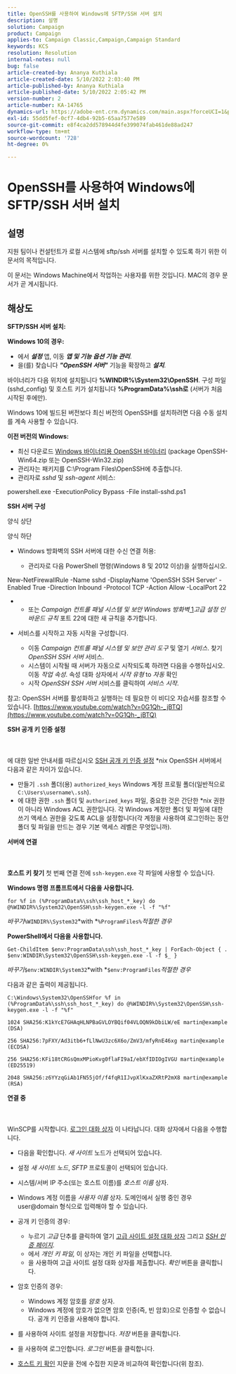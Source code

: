 ```yaml
---
title: OpenSSH를 사용하여 Windows에 SFTP/SSH 서버 설치
description: 설명
solution: Campaign
product: Campaign
applies-to: Campaign Classic,Campaign,Campaign Standard
keywords: KCS
resolution: Resolution
internal-notes: null
bug: false
article-created-by: Ananya Kuthiala
article-created-date: 5/10/2022 2:03:40 PM
article-published-by: Ananya Kuthiala
article-published-date: 5/10/2022 2:05:42 PM
version-number: 2
article-number: KA-14765
dynamics-url: https://adobe-ent.crm.dynamics.com/main.aspx?forceUCI=1&pagetype=entityrecord&etn=knowledgearticle&id=f3e81ffc-69d0-ec11-a7b5-0022480a8e40
exl-id: 55dd5fef-0cf7-4db4-92b5-65aa7577e589
source-git-commit: e8f4ca2dd578944d4fe399074fab461de88ad247
workflow-type: tm+mt
source-wordcount: '728'
ht-degree: 0%

---
```


# OpenSSH를 사용하여 Windows에 SFTP/SSH 서버 설치

## 설명


지원 팀이나 컨설턴트가 로컬 시스템에 sftp/ssh 서버를 설치할 수 있도록 하기 위한 이 문서의 목적입니다.

이 문서는 Windows Machine에서 작업하는 사용자를 위한 것입니다. MAC의 경우 문서가 곧 게시됩니다.


## 해상도


<b>SFTP/SSH 서버 설치:</b>

<b>Windows 10의 경우:</b>

- 에서 <b>*설정</b>* 앱, 이동 <b>*앱 및 기능 옵션 기능 관리</b>*.
- 을(를) 찾습니다 <b>*&quot;OpenSSH 서버&quot;</b>* 기능을 확장하고 <b>*설치</b>*.


바이너리가 다음 위치에 설치됩니다 <b>%WINDIR%\System32\OpenSSH</b>. 구성 파일(sshd_config) 및 호스트 키가 설치됩니다 <b>%ProgramData%\ssh로</b> (서버가 처음 시작된 후에만).

Windows 10에 빌드된 버전보다 최신 버전의 OpenSSH를 설치하려면 다음 수동 설치를 계속 사용할 수 있습니다.

<b>이전 버전의 Windows:</b>

- 최신 다운로드 [Windows 바이너리용 OpenSSH 바이너리](https://github.com/PowerShell/Win32-OpenSSH/releases "https://github.com/PowerShell/Win32-OpenSSH/releases") (package OpenSSH-Win64.zip 또는 OpenSSH-Win32.zip)
- 관리자는 패키지를 C:\Program Files\OpenSSH에 추출합니다.
- 관리자로 *sshd* 및 *ssh-agent* 서비스:


powershell.exe -ExecutionPolicy Bypass -File install-sshd.ps1



<b>SSH 서버 구성</b>

양식 상단

양식 하단

- Windows 방화벽의 SSH 서버에 대한 수신 연결 허용:

   - 관리자로 다음 PowerShell 명령(Windows 8 및 2012 이상)을 실행하십시오.


New-NetFirewallRule -Name sshd -DisplayName &#39;OpenSSH SSH Server&#39; -Enabled True -Direction Inbound -Protocol TCP -Action Allow -LocalPort 22

- 
   - 또는 *Campaign 컨트롤 패널 시스템 및 보안 Windows 방화벽*[ 1](https://winscp.net/eng/docs/guide_windows_openssh_server#fn1)*고급 설정 인바운드 규칙* 포트 22에 대한 새 규칙을 추가합니다.
- 서비스를 시작하고 자동 시작을 구성합니다.

   - 이동 *Campaign 컨트롤 패널 시스템 및 보안 관리 도구* 및 열기 *서비스*. 찾기 *OpenSSH SSH 서버* 서비스.
   - 시스템이 시작될 때 서버가 자동으로 시작되도록 하려면 다음을 수행하십시오. 이동 *작업 속성*. 속성 대화 상자에서 *시작 유형* to *자동* 확인
   - 시작 *OpenSSH SSH 서버* 서비스를 클릭하여 *서비스 시작*.


참고: OpenSSH 서버를 활성화하고 실행하는 데 필요한 이 비디오 자습서를 참조할 수 있습니다. [https://www.youtube.com/watch?v=0G1Qh-_jBTQ](https://www.youtube.com/watch?v=0G1Qh-_jBTQ)



<b>SSH 공개 키 인증 설정</b>
<br><br> <br><br>
에 대한 일반 안내서를 따르십시오 [SSH 공개 키 인증 설정](https://winscp.net/eng/docs/guide_public_key) \*nix OpenSSH 서버에서 다음과 같은 차이가 있습니다.

- 만들기 `.ssh` 폴더(용) `authorized_keys` Windows 계정 프로필 폴더(일반적으로 `C:\Users\username\.ssh`).
- 에 대한 권한 `.ssh` 폴더 및 `authorized_keys` 파일, 중요한 것은 간단한 \*nix 권한이 아니라 Windows ACL 권한입니다. 각 Windows 계정만 폴더 및 파일에 대한 쓰기 액세스 권한을 갖도록 ACL을 설정합니다(각 계정을 사용하여 로그인하는 동안 폴더 및 파일을 만드는 경우 기본 액세스 레벨은 무엇입니까).


<b>서버에 연결</b>
<br><br> <br><br><b>호스트 키 찾기</b>
첫 번째 연결 전에 `ssh-keygen.exe` 각 파일에 사용할 수 있습니다.

<b>Windows 명령 프롬프트에서 다음을 사용합니다. </b>


```
for %f in (%ProgramData%\ssh\ssh_host_*_key) do @%WINDIR%\System32\OpenSSH\ssh-keygen.exe -l -f "%f"
```


*바꾸기&#x200B;*`%WINDIR%\System32`*with *`%ProgramFiles%`*적절한 경우*

<b>PowerShell에서 다음을 사용합니다. </b>


```
Get-ChildItem $env:ProgramData\ssh\ssh_host_*_key | ForEach-Object { . $env:WINDIR\System32\OpenSSH\ssh-keygen.exe -l -f $_ }
```


*바꾸기&#x200B;*`$env:WINDIR\System32`*with *`$env:ProgramFiles`*적절한 경우*

다음과 같은 출력이 제공됩니다.


```
C:\Windows\System32\OpenSSHfor %f in (%ProgramData%\ssh\ssh_host_*_key) do @%WINDIR%\System32\OpenSSH\ssh-keygen.exe -l -f "%f"
```



```
1024 SHA256:K1kYcE7GHAqHLNPBaGVLOYBQif04VLOQN9kDbiLW/eE martin@example (DSA)
```



```
256 SHA256:7pFXY/Ad3itb6+fLlNwU3zc6X6o/ZmV3/mfyRnE46xg martin@example (ECDSA)
```



```
256 SHA256:KFi18tCRGsQmxMPioKvg0flaFI9aI/ebXfIDIOgIVGU martin@example (ED25519)
```



```
2048 SHA256:z6YYzqGiAb1FN55jOf/f4fqR1IJvpXlKxaZXRtP2mX8 martin@example (RSA)
```




<b>연결 중</b>
<br><br> <br><br>
WinSCP를 시작합니다. [로그인 대화 상자](https://winscp.net/eng/docs/ui_login) 이 나타납니다. 대화 상자에서 다음을 수행합니다.

- 다음을 확인합니다. *새 사이트* 노드가 선택되어 있습니다.
- 설정 *새 사이트 노드*, *SFTP* 프로토콜이 선택되어 있습니다.
- 시스템/서버 IP 주소(또는 호스트 이름)를 *호스트 이름* 상자.
- Windows 계정 이름을 *사용자 이름* 상자. 도메인에서 실행 중인 경우 user@domain 형식으로 입력해야 할 수 있습니다.
- 공개 키 인증의 경우:

   - 누르기 *고급* 단추를 클릭하여 열기 [고급 사이트 설정 대화 상자](https://winscp.net/eng/docs/ui_login_advanced) 그리고 *[SSH 인증 페이지](https://winscp.net/eng/docs/ui_login_authentication)*.
   - 에서 *개인 키 파일,* 이 상자는 개인 키 파일을 선택합니다.
   - 을 사용하여 고급 사이트 설정 대화 상자를 제출합니다. *확인* 버튼을 클릭합니다.
- 암호 인증의 경우:

   - Windows 계정 암호를 *암호* 상자.
   - Windows 계정에 암호가 없으면 암호 인증(즉, 빈 암호)으로 인증할 수 없습니다. 공개 키 인증을 사용해야 합니다.
- 를 사용하여 사이트 설정을 저장합니다. *저장* 버튼을 클릭합니다.
- 을 사용하여 로그인합니다. *로그인* 버튼을 클릭합니다.
- [호스트 키 확인](https://winscp.net/eng/docs/ssh_verifying_the_host_key) 지문을 전에 수집한 지문과 비교하여 확인합니다(위 참조).
